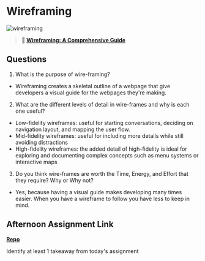 # Wireframing

![wireframing](https://bcw.blob.core.windows.net/public/img/courses/2293087935019893)

> **📖 [Wireframing: A Comprehensive Guide](https://codeworksacademy.com/fs-student-guide/resources/wk1/06-Wireframing)**

## Questions

1. What is the purpose of wire-framing? 
- Wireframing creates a skeletal outline of a webpage that give developers a visual guide for the webpages they're making.

2. What are the different levels of detail in wire-frames and why is each one useful?
- Low-fidelity wireframes: useful for starting conversations, deciding on navigation layout, and mapping the user flow.
- Mid-fidelity wireframes: useful for including more details while still avoiding distractions
- High-fidelity wireframes: the added detail of high-fidelity is ideal for exploring and documenting complex concepts such as menu systems or interactive maps

3. Do you think wire-frames are worth the Time, Energy, and Effort that they require? Why or Why not?
- Yes, because having a visual guide makes developing many times easier. When you have a wireframe to follow you have less to keep in mind.

## Afternoon Assignment Link

**[Repo](https://github.com/Lumine3449/<ASSIGNMENT_REPO>)**

Identify at least 1 takeaway from today's assignment
